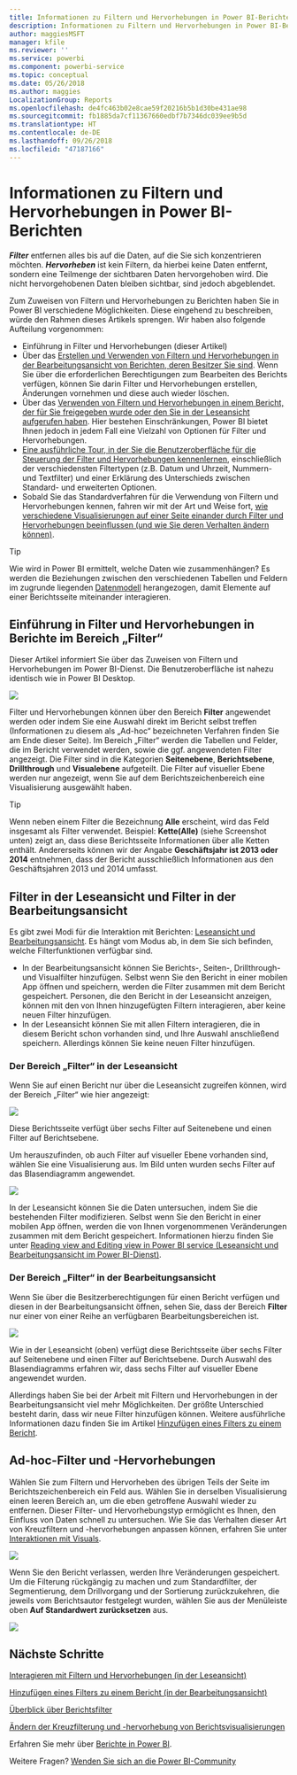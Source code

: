 ```yaml
---
title: Informationen zu Filtern und Hervorhebungen in Power BI-Berichten
description: Informationen zu Filtern und Hervorhebungen in Power BI-Berichten
author: maggiesMSFT
manager: kfile
ms.reviewer: ''
ms.service: powerbi
ms.component: powerbi-service
ms.topic: conceptual
ms.date: 05/26/2018
ms.author: maggies
LocalizationGroup: Reports
ms.openlocfilehash: de4fc463b02e8cae59f20216b5b1d30be431ae98
ms.sourcegitcommit: fb1885da7cf11367660edbf7b7346dc039ee9b5d
ms.translationtype: HT
ms.contentlocale: de-DE
ms.lasthandoff: 09/26/2018
ms.locfileid: "47187166"
---
```

# <a name="about-filters-and-highlighting-in-power-bi-reports"></a>Informationen zu Filtern und Hervorhebungen in Power BI-Berichten
***Filter*** entfernen alles bis auf die Daten, auf die Sie sich konzentrieren möchten.  ***Hervorheben*** ist kein Filtern, da hierbei keine Daten entfernt, sondern eine Teilmenge der sichtbaren Daten hervorgehoben wird. Die nicht hervorgehobenen Daten bleiben sichtbar, sind jedoch abgeblendet.

Zum Zuweisen von Filtern und Hervorhebungen zu Berichten haben Sie in Power BI verschiedene Möglichkeiten. Diese eingehend zu beschreiben, würde den Rahmen dieses Artikels sprengen. Wir haben also folgende Aufteilung vorgenommen:

* Einführung in Filter und Hervorhebungen (dieser Artikel)
* Über das [Erstellen und Verwenden von Filtern und Hervorhebungen in der Bearbeitungsansicht von Berichten, deren Besitzer Sie sind](power-bi-report-add-filter.md). Wenn Sie über die erforderlichen Berechtigungen zum Bearbeiten des Berichts verfügen, können Sie darin Filter und Hervorhebungen erstellen, Änderungen vornehmen und diese auch wieder löschen.
* Über das [Verwenden von Filtern und Hervorhebungen in einem Bericht, der für Sie freigegeben wurde oder den Sie in der Leseansicht aufgerufen haben](consumer/end-user-reading-view.md). Hier bestehen Einschränkungen, Power BI bietet Ihnen jedoch in jedem Fall eine Vielzahl von Optionen für Filter und Hervorhebungen.  
* [Eine ausführliche Tour, in der Sie die Benutzeroberfläche für die Steuerung der Filter und Hervorhebungen kennenlernen](consumer/end-user-report-filter.md), einschließlich der verschiedensten Filtertypen (z.B. Datum und Uhrzeit, Nummern- und Textfilter) und einer Erklärung des Unterschieds zwischen Standard- und erweiterten Optionen.
* Sobald Sie das Standardverfahren für die Verwendung von Filtern und Hervorhebungen kennen, fahren wir mit der Art und Weise fort, [wie verschiedene Visualisierungen auf einer Seite einander durch Filter und Hervorhebungen beeinflussen (und wie Sie deren Verhalten ändern können)](consumer/end-user-interactions.md).

> [!TIP]
> Wie wird in Power BI ermittelt, welche Daten wie zusammenhängen?  Es werden die Beziehungen zwischen den verschiedenen Tabellen und Feldern im zugrunde liegenden [Datenmodell](https://support.office.com/article/Create-a-Data-Model-in-Excel-87e7a54c-87dc-488e-9410-5c75dbcb0f7b?ui=en-US&rs=en-US&ad=US) herangezogen, damit Elemente auf einer Berichtsseite miteinander interagieren.
> 
> 

## <a name="introduction-to-filters-and-highlighting-in-reports-using-the-filters-pane"></a>Einführung in Filter und Hervorhebungen in Berichte im Bereich „Filter“
 Dieser Artikel informiert Sie über das Zuweisen von Filtern und Hervorhebungen im Power BI-Dienst.  Die Benutzeroberfläche ist nahezu identisch wie in Power BI Desktop.  

![](media/power-bi-reports-filters-and-highlighting/power-bi-add-filter-reading-view.png)

Filter und Hervorhebungen können über den Bereich **Filter** angewendet werden oder indem Sie eine Auswahl direkt im Bericht selbst treffen (Informationen zu diesem als „Ad-hoc“ bezeichneten Verfahren finden Sie am Ende dieser Seite). Im Bereich „Filter“ werden die Tabellen und Felder, die im Bericht verwendet werden, sowie die ggf. angewendeten Filter angezeigt. Die Filter sind in die Kategorien **Seitenebene**, **Berichtsebene**, **Drillthrough** und **Visualebene** aufgeteilt.  Die Filter auf visueller Ebene werden nur angezeigt, wenn Sie auf dem Berichtszeichenbereich eine Visualisierung ausgewählt haben.

> [!TIP]
> Wenn neben einem Filter die Bezeichnung **Alle** erscheint, wird das Feld insgesamt als Filter verwendet.  Beispiel: **Kette(Alle)** (siehe Screenshot unten) zeigt an, dass diese Berichtsseite Informationen über alle Ketten enthält.  Andererseits können wir der Angabe **Geschäftsjahr ist 2013 oder 2014** entnehmen, dass der Bericht ausschließlich Informationen aus den Geschäftsjahren 2013 und 2014 umfasst.
> 
> 

## <a name="filters-in-reading-view-versus-editing-view"></a>Filter in der Leseansicht und Filter in der Bearbeitungsansicht
Es gibt zwei Modi für die Interaktion mit Berichten: [Leseansicht und Bearbeitungsansicht](consumer/end-user-reading-view.md).  Es hängt vom Modus ab, in dem Sie sich befinden, welche Filterfunktionen verfügbar sind.

* In der Bearbeitungsansicht können Sie Berichts-, Seiten-, Drillthrough- und Visualfilter hinzufügen. Selbst wenn Sie den Bericht in einer mobilen App öffnen und speichern, werden die Filter zusammen mit dem Bericht gespeichert. Personen, die den Bericht in der Leseansicht anzeigen, können mit den von Ihnen hinzugefügten Filtern interagieren, aber keine neuen Filter hinzufügen.
* In der Leseansicht können Sie mit allen Filtern interagieren, die in diesem Bericht schon vorhanden sind, und Ihre Auswahl anschließend speichern.  Allerdings können Sie keine neuen Filter hinzufügen.

### <a name="the-filters-pane-in-reading-view"></a>Der Bereich „Filter“ in der Leseansicht
Wenn Sie auf einen Bericht nur über die Leseansicht zugreifen können, wird der Bereich „Filter“ wie hier angezeigt:

![](media/power-bi-reports-filters-and-highlighting/power-bi-filter-reading-view.png)

Diese Berichtsseite verfügt über sechs Filter auf Seitenebene und einen Filter auf Berichtsebene.

Um herauszufinden, ob auch Filter auf visueller Ebene vorhanden sind, wählen Sie eine Visualisierung aus. Im Bild unten wurden sechs Filter auf das Blasendiagramm angewendet.

![](media/power-bi-reports-filters-and-highlighting/power-bi-filter-visual-level.png)

In der Leseansicht können Sie die Daten untersuchen, indem Sie die bestehenden Filter modifizieren. Selbst wenn Sie den Bericht in einer mobilen App öffnen, werden die von Ihnen vorgenommenen Veränderungen zusammen mit dem Bericht gespeichert. Informationen hierzu finden Sie unter [Reading view and Editing view in Power BI service (Leseansicht und Bearbeitungsansicht im Power BI-Dienst)](consumer/end-user-reading-view.md).

### <a name="the-filters-pane-in-editing-view"></a>Der Bereich „Filter“ in der Bearbeitungsansicht
Wenn Sie über die Besitzerberechtigungen für einen Bericht verfügen und diesen in der Bearbeitungsansicht öffnen, sehen Sie, dass der Bereich **Filter** nur einer von einer Reihe an verfügbaren Bearbeitungsbereichen ist.

![](media/power-bi-reports-filters-and-highlighting/power-bi-add-filter-editing-view.png)

Wie in der Leseansicht (oben) verfügt diese Berichtsseite über sechs Filter auf Seitenebene und einen Filter auf Berichtsebene. Durch Auswahl des Blasendiagramms erfahren wir, dass sechs Filter auf visueller Ebene angewendet wurden.

Allerdings haben Sie bei der Arbeit mit Filtern und Hervorhebungen in der Bearbeitungsansicht viel mehr Möglichkeiten. Der größte Unterschied besteht darin, dass wir neue Filter hinzufügen können. Weitere ausführliche Informationen dazu finden Sie im Artikel [Hinzufügen eines Filters zu einem Bericht](power-bi-report-add-filter.md).

## <a name="ad-hoc-filtering-and-highlighting"></a>Ad-hoc-Filter und -Hervorhebungen
Wählen Sie zum Filtern und Hervorheben des übrigen Teils der Seite im Berichtszeichenbereich ein Feld aus. Wählen Sie in derselben Visualisierung einen leeren Bereich an, um die eben getroffene Auswahl wieder zu entfernen. Dieser Filter- und Hervorhebungstyp ermöglicht es Ihnen, den Einfluss von Daten schnell zu untersuchen. Wie Sie das Verhalten dieser Art von Kreuzfiltern und -hervorhebungen anpassen können, erfahren Sie unter [Interaktionen mit Visuals](consumer/end-user-interactions.md).

![](media/power-bi-reports-filters-and-highlighting/power-bi-adhoc-filter.gif)

Wenn Sie den Bericht verlassen, werden Ihre Veränderungen gespeichert. Um die Filterung rückgängig zu machen und zum Standardfilter, der Segmentierung, dem Drillvorgang und der Sortierung zurückzukehren, die jeweils vom Berichtsautor festgelegt wurden, wählen Sie aus der Menüleiste oben **Auf Standardwert zurücksetzen** aus.

![](media/power-bi-reports-filters-and-highlighting/power-bi-reset-to-default.png)

## <a name="next-steps"></a>Nächste Schritte
[Interagieren mit Filtern und Hervorhebungen (in der Leseansicht)](consumer/end-user-reading-view.md)

[Hinzufügen eines Filters zu einem Bericht (in der Bearbeitungsansicht)](power-bi-report-add-filter.md)

[Überblick über Berichtsfilter](consumer/end-user-report-filter.md)

[Ändern der Kreuzfilterung und -hervorhebung von Berichtsvisualisierungen](consumer/end-user-interactions.md)

Erfahren Sie mehr über [Berichte in Power BI](consumer/end-user-reports.md).

Weitere Fragen? [Wenden Sie sich an die Power BI-Community](http://community.powerbi.com/)

